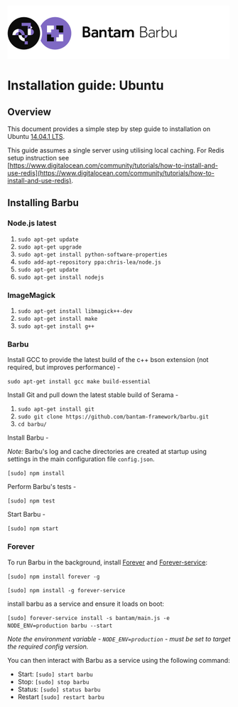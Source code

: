 ![Barbu](../barbu.png)

# Installation guide: Ubuntu

## Overview

This document provides a simple step by step guide to installation on Ubuntu [14.04.1 LTS](http://releases.ubuntu.com/14.04.1/).

This guide assumes a single server using utilising local caching. For Redis setup instruction see [https://www.digitalocean.com/community/tutorials/how-to-install-and-use-redis](https://www.digitalocean.com/community/tutorials/how-to-install-and-use-redis).

## Installing Barbu

### Node.js latest

1. `sudo apt-get update`
2. `sudo apt-get upgrade`
3. `sudo apt-get install python-software-properties`
4. `sudo add-apt-repository ppa:chris-lea/node.js`
5. `sudo apt-get update`
6. `sudo apt-get install nodejs`

### ImageMagick

1. `sudo apt-get install libmagick++-dev`
2. `sudo apt-get install make`
3. `sudo apt-get install g++`

### Barbu

Install GCC to provide the latest build of the c++ bson extension (not required, but improves performance) -

`sudo apt-get install gcc make build-essential`

Install Git and pull down the latest stable build of Serama -

1. `sudo apt-get install git`
2. `sudo git clone https://github.com/bantam-framework/barbu.git`
3. `cd barbu/`

Install Barbu -

*Note:* Barbu's log and cache directories are created at startup using settings in the main configuration file `config.json`.

`[sudo] npm install`

Perform Barbu's tests -

`[sudo] npm test`

Start Barbu -

`[sudo] npm start`

### Forever

To run Barbu in the background, install [Forever](https://github.com/nodejitsu/forever) and [Forever-service](https://github.com/zapty/forever-service):

`[sudo] npm install forever -g`

`[sudo] npm install -g forever-service`

install barbu as a service and ensure it loads on boot:

`[sudo] forever-service install -s bantam/main.js -e NODE_ENV=production barbu --start`

_Note the environment variable - `NODE_ENV=production` - must be set to target the required config version._

You can then interact with Barbu as a service using the following command:

- Start: `[sudo] start barbu`
- Stop: `[sudo] stop barbu`
- Status: `[sudo] status barbu`
- Restart `[sudo] restart barbu`
